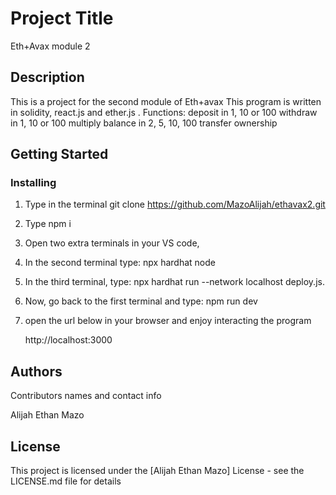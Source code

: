 # Project Title

Eth+Avax module 2

## Description

This is a project for the second module of Eth+avax
This program is written in solidity, react.js and ether.js . 
Functions:
deposit in 1, 10 or 100
withdraw in 1, 10 or 100
multiply balance in 2, 5, 10, 100
transfer ownership

## Getting Started

### Installing

1. Type in the terminal git clone https://github.com/MazoAlijah/ethavax2.git

2. Type npm i

3. Open two extra terminals in your VS code,

4. In the second terminal type:
npx hardhat node

5. In the third terminal, type:
npx hardhat run --network localhost deploy.js.

7. Now, go back to the first terminal and type:
npm run dev

9. open the url below in your browser and enjoy interacting the program
    
    http://localhost:3000



## Authors

Contributors names and contact info

Alijah Ethan Mazo


## License

This project is licensed under the [Alijah Ethan Mazo] License - see the LICENSE.md file for details
